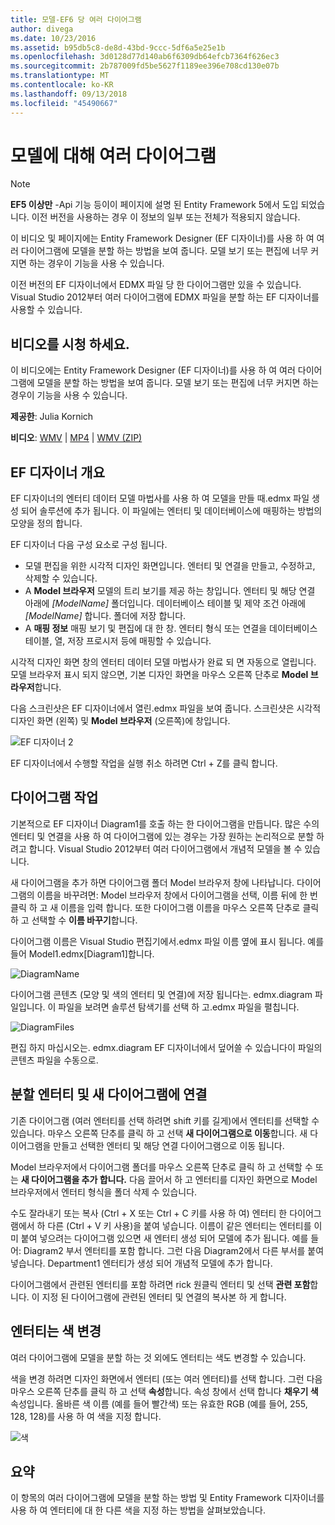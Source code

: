```yaml
---
title: 모델-EF6 당 여러 다이어그램
author: divega
ms.date: 10/23/2016
ms.assetid: b95db5c8-de8d-43bd-9ccc-5df6a5e25e1b
ms.openlocfilehash: 3d0128d77d140ab6f6309db64efcb7364f626ec3
ms.sourcegitcommit: 2b787009fd5be5627f1189ee396e708cd130e07b
ms.translationtype: MT
ms.contentlocale: ko-KR
ms.lasthandoff: 09/13/2018
ms.locfileid: "45490667"
---
```

# <a name="multiple-diagrams-per-model"></a>모델에 대해 여러 다이어그램
> [!NOTE]
> **EF5 이상만** -Api 기능 등이이 페이지에 설명 된 Entity Framework 5에서 도입 되었습니다. 이전 버전을 사용하는 경우 이 정보의 일부 또는 전체가 적용되지 않습니다.

이 비디오 및 페이지에는 Entity Framework Designer (EF 디자이너)를 사용 하 여 여러 다이어그램에 모델을 분할 하는 방법을 보여 줍니다. 모델 보기 또는 편집에 너무 커지면 하는 경우이 기능을 사용 수 있습니다.

이전 버전의 EF 디자이너에서 EDMX 파일 당 한 다이어그램만 있을 수 있습니다. Visual Studio 2012부터 여러 다이어그램에 EDMX 파일을 분할 하는 EF 디자이너를 사용할 수 있습니다.

## <a name="watch-the-video"></a>비디오를 시청 하세요.
이 비디오에는 Entity Framework Designer (EF 디자이너)를 사용 하 여 여러 다이어그램에 모델을 분할 하는 방법을 보여 줍니다. 모델 보기 또는 편집에 너무 커지면 하는 경우이 기능을 사용 수 있습니다.

**제공한**: Julia Kornich

**비디오**: [WMV](http://download.microsoft.com/download/5/C/2/5C2B52AB-5532-426F-B078-1E253341B5FA/HDI-ITPro-MSDN-winvideo-multiplediagrams.wmv) | [MP4](http://download.microsoft.com/download/5/C/2/5C2B52AB-5532-426F-B078-1E253341B5FA/HDI-ITPro-MSDN-mp4video-multiplediagrams.m4v) | [WMV (ZIP)](http://download.microsoft.com/download/5/C/2/5C2B52AB-5532-426F-B078-1E253341B5FA/HDI-ITPro-MSDN-winvideo-multiplediagrams.zip)

## <a name="ef-designer-overview"></a>EF 디자이너 개요

EF 디자이너의 엔터티 데이터 모델 마법사를 사용 하 여 모델을 만들 때.edmx 파일 생성 되어 솔루션에 추가 됩니다. 이 파일에는 엔터티 및 데이터베이스에 매핑하는 방법의 모양을 정의 합니다.

EF 디자이너 다음 구성 요소로 구성 됩니다.

-   모델 편집을 위한 시각적 디자인 화면입니다. 엔터티 및 연결을 만들고, 수정하고, 삭제할 수 있습니다.
-   A **Model 브라우저** 모델의 트리 보기를 제공 하는 창입니다.  엔터티 및 해당 연결 아래에 *\[ModelName\]* 폴더입니다. 데이터베이스 테이블 및 제약 조건 아래에  *\[ModelName\]* 합니다. 폴더에 저장 합니다.
-   A **매핑 정보** 매핑 보기 및 편집에 대 한 창. 엔터티 형식 또는 연결을 데이터베이스 테이블, 열, 저장 프로시저 등에 매핑할 수 있습니다. 

시각적 디자인 화면 창의 엔터티 데이터 모델 마법사가 완료 되 면 자동으로 열립니다. 모델 브라우저 표시 되지 않으면, 기본 디자인 화면을 마우스 오른쪽 단추로 **Model 브라우저**합니다.

다음 스크린샷은 EF 디자이너에서 열린.edmx 파일을 보여 줍니다. 스크린샷은 시각적 디자인 화면 (왼쪽) 및 **Model 브라우저** (오른쪽)에 창입니다.

![EF 디자이너 2](~/ef6/media/efdesigner2.png)

EF 디자이너에서 수행할 작업을 실행 취소 하려면 Ctrl + Z를 클릭 합니다.

## <a name="working-with-diagrams"></a>다이어그램 작업

기본적으로 EF 디자이너 Diagram1를 호출 하는 한 다이어그램을 만듭니다. 많은 수의 엔터티 및 연결을 사용 하 여 다이어그램에 있는 경우는 가장 원하는 논리적으로 분할 하려고 합니다. Visual Studio 2012부터 여러 다이어그램에서 개념적 모델을 볼 수 있습니다.   

새 다이어그램을 추가 하면 다이어그램 폴더 Model 브라우저 창에 나타납니다. 다이어그램의 이름을 바꾸려면: Model 브라우저 창에서 다이어그램을 선택, 이름 뒤에 한 번 클릭 하 고 새 이름을 입력 합니다.  또한 다이어그램 이름을 마우스 오른쪽 단추로 클릭 하 고 선택할 수 **이름 바꾸기**합니다.

다이어그램 이름은 Visual Studio 편집기에서.edmx 파일 이름 옆에 표시 됩니다. 예를 들어 Model1.edmx\[Diagram1\]합니다.

![DiagramName](~/ef6/media/diagramname.png)

다이어그램 콘텐츠 (모양 및 색의 엔터티 및 연결)에 저장 됩니다는. edmx.diagram 파일입니다. 이 파일을 보려면 솔루션 탐색기를 선택 하 고.edmx 파일을 펼칩니다. 

![DiagramFiles](~/ef6/media/diagramfiles.png)

편집 하지 마십시오는. edmx.diagram EF 디자이너에서 덮어쓸 수 있습니다이 파일의 콘텐츠 파일을 수동으로.
 
## <a name="splitting-entities-and-associations-into-a-new-diagram"></a>분할 엔터티 및 새 다이어그램에 연결

기존 다이어그램 (여러 엔터티를 선택 하려면 shift 키를 길게)에서 엔터티를 선택할 수 있습니다. 마우스 오른쪽 단추를 클릭 하 고 선택 **새 다이어그램으로 이동**합니다. 새 다이어그램을 만들고 선택한 엔터티 및 해당 연결 다이어그램으로 이동 됩니다.

Model 브라우저에서 다이어그램 폴더를 마우스 오른쪽 단추로 클릭 하 고 선택할 수 또는 **새 다이어그램을 추가 합니다.** 다음 끌어서 하 고 엔터티를 디자인 화면으로 Model 브라우저에서 엔터티 형식을 폴더 삭제 수 있습니다.

수도 잘라내기 또는 복사 (Ctrl + X 또는 Ctrl + C 키를 사용 하 여) 엔터티 한 다이어그램에서 하 다른 (Ctrl + V 키 사용)을 붙여 넣습니다. 이름이 같은 엔터티는 엔터티를 이미 붙여 넣으려는 다이어그램 있으면 새 엔터티 생성 되어 모델에 추가 됩니다.  예를 들어: Diagram2 부서 엔터티를 포함 합니다. 그런 다음 Diagram2에서 다른 부서를 붙여넣습니다. Department1 엔터티가 생성 되어 개념적 모델에 추가 합니다.   

다이어그램에서 관련된 엔터티를 포함 하려면 rick 원클릭 엔터티 및 선택 **관련 포함**합니다. 이 지정 된 다이어그램에 관련된 엔터티 및 연결의 복사본 하 게 합니다.

## <a name="changing-the-color-of-entities"></a>엔터티는 색 변경

여러 다이어그램에 모델을 분할 하는 것 외에도 엔터티는 색도 변경할 수 있습니다.

색을 변경 하려면 디자인 화면에서 엔터티 (또는 여러 엔터티)를 선택 합니다. 그런 다음 마우스 오른쪽 단추를 클릭 하 고 선택 **속성**합니다. 속성 창에서 선택 합니다 **채우기 색** 속성입니다. 올바른 색 이름 (예를 들어 빨간색) 또는 유효한 RGB (예를 들어, 255, 128, 128)를 사용 하 여 색을 지정 합니다. 

![색](~/ef6/media/color.png)

## <a name="summary"></a>요약

이 항목의 여러 다이어그램에 모델을 분할 하는 방법 및 Entity Framework 디자이너를 사용 하 여 엔터티에 대 한 다른 색을 지정 하는 방법을 살펴보았습니다. 
